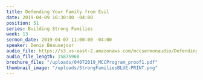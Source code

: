 ```yaml
---
title: Defending Your Family from Evil
date: 2019-04-09 16:30:00 -04:00
position: 51
series: Building Strong Families
week: 13
sermon_date: 2019-04-07 11:00:00 -04:00
speaker: Denis Beausejour
audio_file: https://s3.us-east-2.amazonaws.com/mccsermonaudio/Defending+Your+Family+from+Evil.lite.mp3
audio_file_length: 15875968
brochure_file: "/uploads/04072019_MCCProgram_proof1.pdf"
thumbnail_image: "/uploads/StrongFamiliesBLUE-PRINT.png"
---
```



